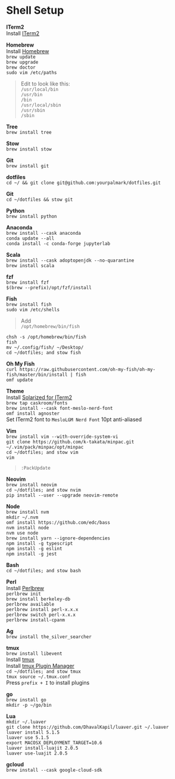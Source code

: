 # Shell Setup

**ITerm2**  
Install [ITerm2]  

**Homebrew**  
Install [Homebrew]  
`brew update`  
`brew upgrade`  
`brew doctor`  
`sudo vim /etc/paths`  
>Edit to look like this:  
`/usr/local/bin`  
`/usr/bin`  
`/bin`  
`/usr/local/sbin`  
`/usr/sbin`  
`/sbin`  

**Tree**  
`brew install tree`  

**Stow**  
`brew install stow`  

**Git**  
`brew install git`  

**dotfiles**  
`cd ~/ && git clone git@github.com:yourpalmark/dotfiles.git`  

**Git**  
`cd ~/dotfiles && stow git`  

**Python**  
`brew install python`  

**Anaconda**  
`brew install --cask anaconda`  
`conda update --all`  
`conda install -c conda-forge jupyterlab`  

**Scala**  
`brew install --cask adoptopenjdk --no-quarantine`  
`brew install scala`  

**fzf**  
`brew install fzf`  
`$(brew --prefix)/opt/fzf/install`  

**Fish**  
`brew install fish`  
`sudo vim /etc/shells`  
>Add  
`/opt/homebrew/bin/fish`  

`chsh -s /opt/homebrew/bin/fish`  
`fish`  
`mv ~/.config/fish/ ~/Desktop/`  
`cd ~/dotfiles; and stow fish`  

**Oh My Fish**  
`curl https://raw.githubusercontent.com/oh-my-fish/oh-my-fish/master/bin/install | fish`  
`omf update`  

**Theme**  
Install [Solarized for ITerm2]  
`brew tap caskroom/fonts`  
`brew install --cask font-meslo-nerd-font`  
`omf install agnoster`  
Set ITerm2 font to `MesloLGM Nerd Font` 10pt anti-aliased  

**Vim**  
`brew install vim --with-override-system-vi`  
`git clone https://github.com/k-takata/minpac.git ~/.vim/pack/minpac/opt/minpac`  
`cd ~/dotfiles; and stow vim`  
`vim`  
>`:PackUpdate`  

**Neovim**  
`brew install neovim`  
`cd ~/dotfiles; and stow nvim`  
`pip install --user --upgrade neovim-remote`  

**Node**  
`brew install nvm`  
`mkdir ~/.nvm`  
`omf install https://github.com/edc/bass`  
`nvm install node`  
`nvm use node`  
`brew install yarn --ignore-dependencies`  
`npm install -g typescript`  
`npm install -g eslint`  
`npm install -g jest`  

**Bash**  
`cd ~/dotfiles; and stow bash`  

**Perl**  
Install [Perlbrew]  
`perlbrew init`  
`brew install berkeley-db`  
`perlbrew available`  
`perlbrew install perl-x.x.x`  
`perlbrew switch perl-x.x.x`  
`perlbrew install-cpanm`  

**Ag**  
`brew install the_silver_searcher`  

**tmux**  
`brew install libevent`  
Install [tmux]  
Install [tmux Plugin Manager]  
`cd ~/dotfiles; and stow tmux`  
`tmux source ~/.tmux.conf`  
Press `prefix + I` to install plugins  

**go**  
`brew install go`  
`mkdir -p ~/go/bin`  

**Lua**  
`mkdir ~/.luaver`  
`git clone https://github.com/DhavalKapil/luaver.git ~/.luaver`  
`luaver install 5.1.5`  
`luaver use 5.1.5`  
`export MACOSX_DEPLOYMENT_TARGET=10.6`  
`luaver install-luajit 2.0.5`  
`luaver use-luajit 2.0.5`  

**gcloud**  
`brew install --cask google-cloud-sdk`  

   [ITerm2]: https://www.iterm2.com/
   [Solarized for ITerm2]: https://github.com/altercation/solarized/tree/master/iterm2-colors-solarized
   [Homebrew]: https://brew.sh/
   [Perlbrew]: https://perlbrew.pl/
   [Oh My Fish]: https://github.com/oh-my-fish/oh-my-fish
   [tmux]: https://github.com/tmux/tmux
   [tmux Plugin Manager]: https://github.com/tmux-plugins/tpm
